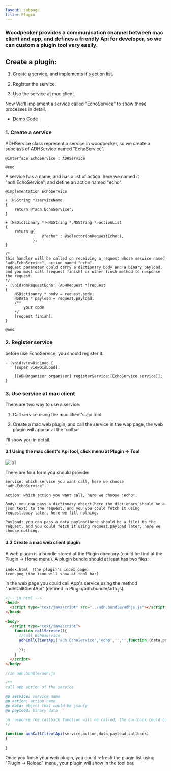 ```yaml
---
layout: subpage
title: Plugin
---
```


### Woodpecker provides a communication channel between mac client and app, and defines a friendly Api for developer, so we can custom a plugin tool very easily.




## Create a plugin:

 1. Create a service, and implements it's action list.

 2. Register the service.

 3. Use the service at mac client.


Now We'll implement a service called "EchoService" to show these processes in detail. 


 - [Demo Code](https://github.com/appwoodpecker/woodpecker-ios)

### 1. Create a service

ADHService class represent a service in woodpecker, so we create a subclass of ADHService named "EchoService".

```
@interface EchoService : ADHService

@end

```

A service has a name, and has a list of action.
here we named it "adh.EchoService", and define an action named "echo".

```
@implementation EchoService

+ (NSString *)serviceName
{
    return @"adh.EchoService";
}

+ (NSDictionary *)<NSString *,NSString *>actionList
{
    return @{
            	@"echo" : @selector(onRequestEcho:), 
            };
}

/*
this handler will be called on receiving a request whose service named "adh.EchoService", action named "echo". 
request parameter could carry a dictionary body and a binary payload.
and you must call [request finish] or other finsh method to response the request.
*/
- (void)onRequestEcho: (ADHRequest *)request
{
    NSDictioanry * body = request.body;
    NSData * payload = request.payload;
    /**
        your code
    */
    [request finish];
}

@end
```

### 2. Register service

before use EchoService, you should register it.

```
- (void)viewDidLoad {
    [super viewDidLoad];

    [[ADHOrganizer organizer] registerService:[EchoService service]];
}
````

### 3. Use service at mac client

There are two way to use a service:

 1. Call service using the mac client's api tool

 2. Create a mac web plugin, and call the service in the wap page, the web plugin will appear at the toolbar

I'll show you in detail.

#### 3.1 Using the mac client's Api tool, click menu at Plugin -> Tool

![io1](/assets/img/io1.png)

There are four form you should provide:

	Service: which service you want call, here we choose "adh.EchoService".
	
	Action: which action you want call, here we choose "echo".

	Body: you can pass a dictionary object(here the dictionary should be a json text) to the request, and you you could fetch it using request.body later, here we fill nothing.

	Payload: you can pass a data payload(here should be a file) to the request, and you could fetch it using request.payload later, here we choose nothing.


#### 3.2 Create a mac web client plugin

A web plugin is a bundle stored at the Plugin directory (could be find at the Plugin -> Home menu). 
A plugin bundle should at least has two files:

	index.html （the plugin's index page)
	icon.png (the icon will show at tool bar)

in the web page you could call App's service using the method "adhCallClientApi" (defined in Plugin/adh.bundle/adh.js).

``` html
<!-- in html -->
<head>
  <script type="text/javascript" src="../adh.bundle/adhjs.js"></script>
</head>

<body>
  <script type="text/javascript">
    function callService(){
      //call Echoservice
      adhCallClientApi('adh.EchoService','echo','','',function (data,payload){
			
      });
    }
  </script>
</body>
```


``` javascript
//in adh.bundle/adh.js

/**
call app action of the service

@p service: service name
@p action: action name
@p data: object that could be jsonfy
@p payload: binary data

on response the callback function will be called, the callback could contains a object and a payload depends on your service implentation
*/

function adhCallClientApi(service,action,data,payload,callback)
{
	
}

```
Once you finish your web plugin, you could refresh the plugin list using "Plugin -> Reload" menu, your plugin will show in the tool bar.


















